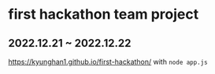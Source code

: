 # first hackathon team project 
2022.12.21 ~ 2022.12.22
---
https://kyunghan1.github.io/first-hackathon/
with `node app.js`